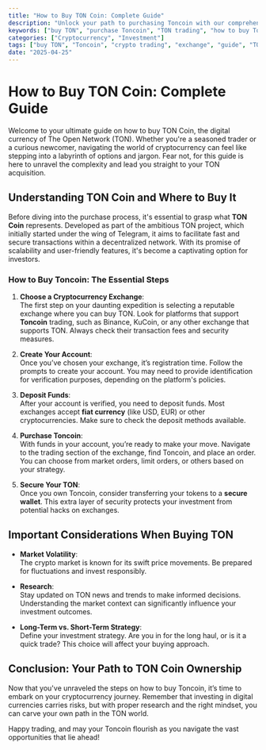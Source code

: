 ```yaml
---
title: "How to Buy TON Coin: Complete Guide"
description: "Unlock your path to purchasing Toncoin with our comprehensive guide, detailing where to buy, how to trade, and tips for successful investment."
keywords: ["buy TON", "purchase Toncoin", "TON trading", "how to buy Toncoin", "where to buy TON", "TON coin purchase guide"]
categories: ["Cryptocurrency", "Investment"]
tags: ["buy TON", "Toncoin", "crypto trading", "exchange", "guide", "TON acquisition"]
date: "2025-04-25"
---
```


# How to Buy TON Coin: Complete Guide

Welcome to your ultimate guide on how to buy TON Coin, the digital currency of The Open Network (TON). Whether you're a seasoned trader or a curious newcomer, navigating the world of cryptocurrency can feel like stepping into a labyrinth of options and jargon. Fear not, for this guide is here to unravel the complexity and lead you straight to your TON acquisition.

## Understanding TON Coin and Where to Buy It

Before diving into the purchase process, it's essential to grasp what **TON Coin** represents. Developed as part of the ambitious TON project, which initially started under the wing of Telegram, it aims to facilitate fast and secure transactions within a decentralized network. With its promise of scalability and user-friendly features, it's become a captivating option for investors.

### How to Buy Toncoin: The Essential Steps

1. **Choose a Cryptocurrency Exchange**:  
   The first step on your daunting expedition is selecting a reputable exchange where you can buy TON. Look for platforms that support **Toncoin** trading, such as Binance, KuCoin, or any other exchange that supports TON. Always check their transaction fees and security measures.

2. **Create Your Account**:  
   Once you’ve chosen your exchange, it’s registration time. Follow the prompts to create your account. You may need to provide identification for verification purposes, depending on the platform's policies.

3. **Deposit Funds**:  
   After your account is verified, you need to deposit funds. Most exchanges accept **fiat currency** (like USD, EUR) or other cryptocurrencies. Make sure to check the deposit methods available.

4. **Purchase Toncoin**:  
   With funds in your account, you’re ready to make your move. Navigate to the trading section of the exchange, find Toncoin, and place an order. You can choose from market orders, limit orders, or others based on your strategy.

5. **Secure Your TON**:  
   Once you own Toncoin, consider transferring your tokens to a **secure wallet**. This extra layer of security protects your investment from potential hacks on exchanges.

## Important Considerations When Buying TON

- **Market Volatility**:  
  The crypto market is known for its swift price movements. Be prepared for fluctuations and invest responsibly.

- **Research**:  
  Stay updated on TON news and trends to make informed decisions. Understanding the market context can significantly influence your investment outcomes.

- **Long-Term vs. Short-Term Strategy**:  
  Define your investment strategy. Are you in for the long haul, or is it a quick trade? This choice will affect your buying approach.

## Conclusion: Your Path to TON Coin Ownership

Now that you've unraveled the steps on how to buy Toncoin, it’s time to embark on your cryptocurrency journey. Remember that investing in digital currencies carries risks, but with proper research and the right mindset, you can carve your own path in the TON world. 

Happy trading, and may your Toncoin flourish as you navigate the vast opportunities that lie ahead!